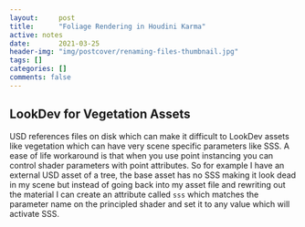 ```yaml
---
layout:     post
title:      "Foliage Rendering in Houdini Karma"
active: notes
date:       2021-03-25
header-img: "img/postcover/renaming-files-thumbnail.jpg"
tags: []
categories: []
comments: false
---
```


## LookDev for Vegetation Assets

USD references files on disk which can make it difficult to LookDev assets like vegetation which can have very scene specific parameters like SSS. A ease of life workaround is
that when you use point instancing you can control shader parameters with point attributes. So for example I have an external USD asset of a tree, the base asset has no SSS making it look dead in my scene but instead of going back into my asset file and rewriting out the material I can create an attribute called `sss` which matches the parameter name on the principled shader and set it to any value which will activate SSS.